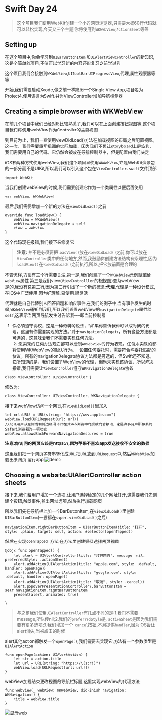 # Swift Day 24

>这个项目我们使用WebKit创建一个小的网页浏览器,只需要大概60行代码就可以轻松实现,今天又三个主题,你将使用到`WKWebView`,`ActionSheet`等等

## Setting up
在这个项目中,你会学习到`UIBarButtonItem` 和`UIAlertViewController`的新知识,这是个简单的项目,不仅可以学习新的内容还能复习之前学过的

这个项目我们会接触到`WKWebView`,`UIToolBar`,`UIProgressView`,代理,属性观察器等等

开始,我们需要启动Xcode,像之前一样简历一个Single View App,项目名为Project4,使用语言为Swift,并为ViewController增加导航控制器
## Creating a simple browser with WKWebView
在前几个项目中我们已经对IB比较熟悉了,我们可以在上面创建按钮视图等,这个项目我们将使用webView作为Controller的主要视图

到目前为止，我们一直使用viewDidLoad()方法在加载视图的布局之后配置视图。这一次，我们需要重写视图的实际加载，因为我们不想让storyboard上是空的，我们需要用自己的代码。它仍然会被放在导航控制器中，但是配置由我们决定

iOS有两种方式使用webView,我们这个项目里使用`WKWebView`,它是WebKit资源包的一部分而不是UIKit,所以我们可以引入这个包在`ViewController.swift`文件顶部

```
import WebKit
```

当我们创建webView的时候,我们需要创建它作为一个类属性以便后面使用

```
var webView: WKWebView!
```

最后,我们需要增加一个新的方法在`viewDidLoad()`之前

```
override func loadView() {
    webView = WKWebView()
    webView.navigationDelegate = self 
    view = webView
}
```
这个代码现在报错,我们接下来修复它

> **注意:** 并不是必须要把`loadView()`放在`viewDidLoad()`之前,你可以放在`ViewController`类中的任何地方,然而,我鼓励你创建方法结构有条理性,因为`loadView()`在`viewDidLoad()`之前执行,所以,把它放前面是合理的

不管怎样,方法有三个行需要关注,第一是,我们创建了一个`WKWebView`示例赋值给`webView`属性,第三是我们view(`ViewControlller`的根视图)变为webView		
是的,我没有说第二行,因为第二行引出了一个新的概念:**代理**,代理是一种设计模式,在iOS中广泛使用,因为好理解,易使用,很灵活

代理就是自己代替别人回答问题和响应事件,在我们的例子中,当有事件发生的时候,`WKWebView`通知到我们,所以我们设置webView的`navigationDelegate`属性给`self`,这表示当网页导航发生时告诉我---即当前控制器		
1. 你必须遵守协议。这是一种奇特的说法，“如果你告诉我你可以成为我的代理，这里有你需要实现的方法。”对于`navigationDelegate`，所有这些方法都是可选的，这意味着我们不需要实现任何方法。		
 2. 您实现的任何方法现在都可以控制`WKWebView`的行为表现。任何未实现的都将使用WKWebView的默认行为。
 
设置任何委托时，需要符合与委托匹配的协议。所有的navigationDelegate协议方法都是可选的，但Swift还不知道。它所知道的是，我们设置了WebView的代理，但尚未实现该协议。所以解决报错,我们需要让`ViewController`遵守`WKNavigationDelegate`协议

```
class ViewController: UIViewController {
```
修改为:

```
class ViewController: UIViewController, WKNavigationDelegate {
```

接下来webView访问一个网页,在`viewDidLoad()`里加入

```
let url:URL! = URL(string: "https://www.apple.com")
webView.load(URLRequest(url: url))
//允许用户从左侧或右侧边缘滑动以在其Web浏览中向后或向前移动。这是许多用户所依赖的Safari浏览器的一项功能
webView.allowsBackForwardNavigationGestures = true
```

**注意:你访问的网页应该是https://,因为苹果不喜欢app发送接收不安全的数据**

这里我们把一个网页字符串转化成`URL`.把`URL`放到`URLRequest`中,然后`WKWebView`加载出来网页
运行app
![demo](images/project4_1.png)
## Choosing a website:UIAlertController action sheets

接下来,我们给用户增加一个选项,让用户选择给定的几个网址打开,这需要我们先创建个按钮,触发事件,弹出网址选项,然后执行加载网页

所以我们先在导航栏上加一个BarButtonItem,在`viewDidLoad()`里创建`UIBarButtonItem`(一般都在`super.viewDidLoad()`之后)

```
navigationItem.rightBarButtonItem = UIBarButtonItem(title: "打开", style: .plain, target: self, action: #selector(openTapped))
```
然后在实现`openTapped `方法,在方法里创建弹框选择网页视图

```
@objc func openTapped() {
    let alert = UIAlertController(title: "打开网页", message: nil, preferredStyle: .actionSheet)
    alert.addAction(UIAlertAction(title: "apple.com", style: .default, handler: openPage))
    alert.addAction(UIAlertAction(title: "google.com", style: .default, handler: openPage))
    alert.addAction(UIAlertAction(title: "取消", style: .cancel))
    alert.popoverPresentationController?.barButtonItem = self.navigationItem.rightBarButtonItem
    present(alert, animated: true)
    
}
```
>与之前我们使用`UIAlertController`有几点不同的是:1.我们不需要message,所以传nil;2.我们的`preferredStyle`是`.actionSheet`是因为我们需要有更多选项;3.我们增加一个`.cancel`按钮,不用提供`handler`,因为iOS会让alert消失,当被点击的时候

alert其他action都触发一个`openPage()`,我们需要去实现它,方法有一个参数类型是`UIAlertAction`

```
func openPage(action: UIAlertAction) {
    let str = action.title
    let url = URL(string: "https://\(str!)")
    webView.load(URLRequest(url: url!))
}
```
webView加载结束更改视图的导航栏标题,这里实现webView的代理方法

```
func webView(_ webView: WKWebView, didFinish navigation: WKNavigation!) {
    title = webView.title
}
```
![显示web](images/project4_2.png)

